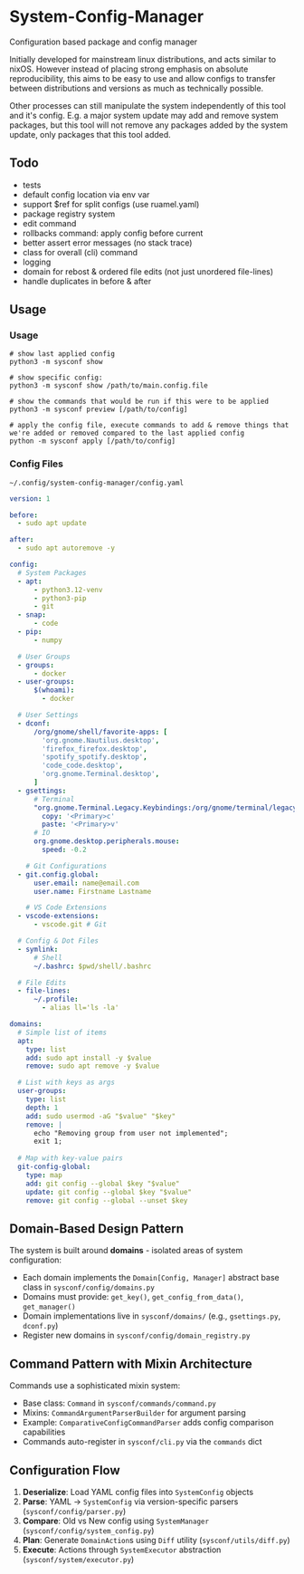 # System-Config-Manager
Configuration based package and config manager

Initially developed for mainstream linux distributions, and acts similar to nixOS.
However instead of placing strong emphasis on absolute reproducibility, this aims to be easy to use and allow configs to transfer between distributions and versions as much as technically possible.

Other processes can still manipulate the system independently of this tool and it's config.
E.g. a major system update may add and remove system packages, but this tool will not remove any packages added by the system update, only packages that this tool added.

## Todo

- tests
- default config location via env var
- support $ref for split configs (use ruamel.yaml)
- package registry system
- edit command
- rollbacks command: apply config before current
- better assert error messages (no stack trace)
- class for overall (cli) command
- logging
- domain for rebost & ordered file edits (not just unordered file-lines)
- handle duplicates in before & after

## Usage

### Usage

```shell
# show last applied config
python3 -m sysconf show

# show specific config:
python3 -m sysconf show /path/to/main.config.file

# show the commands that would be run if this were to be applied
python3 -m sysconf preview [/path/to/config]

# apply the config file, execute commands to add & remove things that we're added or removed compared to the last applied config
python -m sysconf apply [/path/to/config]
```

### Config Files

`~/.config/system-config-manager/config.yaml`
```yaml
version: 1

before:
  - sudo apt update

after:
  - sudo apt autoremove -y

config:
  # System Packages
  - apt:
      - python3.12-venv
      - python3-pip
      - git
  - snap:
      - code
  - pip:
      - numpy

  # User Groups
  - groups:
      - docker
  - user-groups:
      $(whoami): 
        - docker

  # User Settings
  - dconf:
      /org/gnome/shell/favorite-apps: [
        'org.gnome.Nautilus.desktop', 
        'firefox_firefox.desktop', 
        'spotify_spotify.desktop', 
        'code_code.desktop', 
        'org.gnome.Terminal.desktop',
      ]
  - gsettings:
      # Terminal
      "org.gnome.Terminal.Legacy.Keybindings:/org/gnome/terminal/legacy/keybindings/":
        copy: '<Primary>c'
        paste: '<Primary>v'
      # IO
      org.gnome.desktop.peripherals.mouse:
        speed: -0.2

    # Git Configurations
  - git.config.global:
      user.email: name@email.com
      user.name: Firstname Lastname

    # VS Code Extensions
  - vscode-extensions:
      - vscode.git # Git

  # Config & Dot Files
  - symlink:
      # Shell
      ~/.bashrc: $pwd/shell/.bashrc

  # File Edits
  - file-lines:
      ~/.profile:
        - alias ll='ls -la'

domains:
  # Simple list of items
  apt:
    type: list
    add: sudo apt install -y $value
    remove: sudo apt remove -y $value

  # List with keys as args
  user-groups:
    type: list
    depth: 1
    add: sudo usermod -aG "$value" "$key"
    remove: |
      echo "Removing group from user not implemented"; 
      exit 1;
    
  # Map with key-value pairs
  git-config-global:
    type: map
    add: git config --global $key "$value"
    update: git config --global $key "$value"
    remove: git config --global --unset $key
```

## Domain-Based Design Pattern
The system is built around **domains** - isolated areas of system configuration:
- Each domain implements the `Domain[Config, Manager]` abstract base class in `sysconf/config/domains.py`
- Domains must provide: `get_key()`, `get_config_from_data()`, `get_manager()`
- Domain implementations live in `sysconf/domains/` (e.g., `gsettings.py`, `dconf.py`)
- Register new domains in `sysconf/config/domain_registry.py`

## Command Pattern with Mixin Architecture
Commands use a sophisticated mixin system:
- Base class: `Command` in `sysconf/commands/command.py`
- Mixins: `CommandArgumentParserBuilder` for argument parsing
- Example: `ComparativeConfigCommandParser` adds config comparison capabilities
- Commands auto-register in `sysconf/cli.py` via the `commands` dict

## Configuration Flow
1. **Deserialize**: Load YAML config files into `SystemConfig` objects
2. **Parse**: YAML → `SystemConfig` via version-specific parsers (`sysconf/config/parser.py`)
3. **Compare**: Old vs New config using `SystemManager` (`sysconf/config/system_config.py`)
4. **Plan**: Generate `DomainAction`s using `Diff` utility (`sysconf/utils/diff.py`)
5. **Execute**: Actions through `SystemExecutor` abstraction (`sysconf/system/executor.py`)
